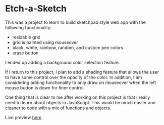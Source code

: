 # Etch-a-Sketch

This was a project to learn to build sketchpad style web app with the following functionality:
 - resizable grid
 - grid is painted using mouseover
 - black, white, rainbow, random, and custom pen colors
 - erase button

 I ended up adding a background color selection feature.

 If I return to this project, I plan to add a shading feature that allows the user to have some control over the opacity of the color. In addition, I am considering adding functionality to only draw on mouseover when the left mouse button is down for finer control.

 One thing that is clear to me after working on this project is that I really need to learn about objects in JavaScript. This would be much easier and cleaner to code with a mix of functions and objects.

 Live preview [here](https://bdaniels8135.github.io/etch-a-sketch/).